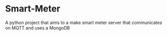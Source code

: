 # Smart-Meter
A python project that aims to a make smart meter server that communicates on MQTT and uses a MongoDB
